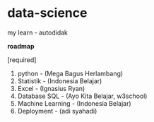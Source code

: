 # data-science
my learn - autodidak

**roadmap**

[required]
1. python - (Mega Bagus Herlambang)
2. Statistik - (Indonesia Belajar)
3. Excel - (Ignasius Ryan)
4. Database SQL - (Ayo Kita Belajar, w3school)
5. Machine Learning - (Indonesia Belajar)
6. Deployment - (adi syahadi)
